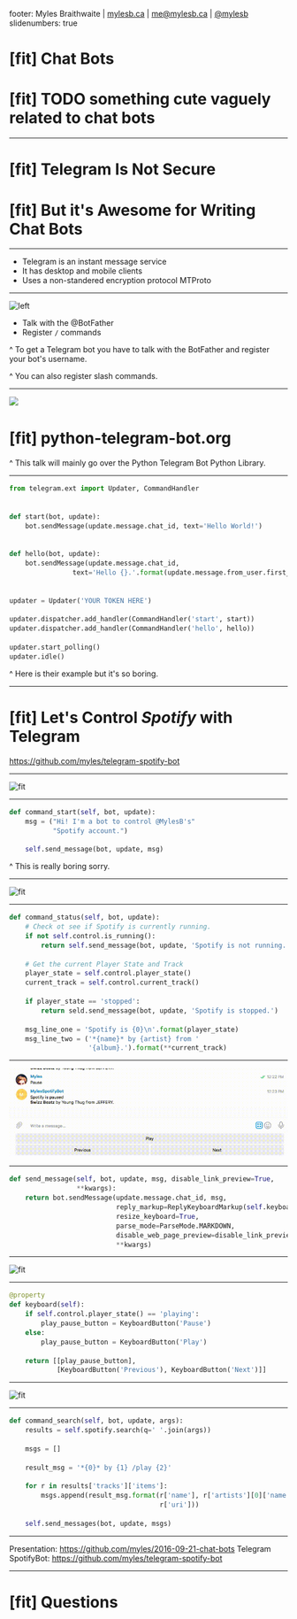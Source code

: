 footer: Myles Braithwaite | [mylesb.ca](http://mylesb.ca/) | [me@mylesb.ca](mailto:me@mylesb.ca) | [@mylesb](https://twitter.com/mylesb)
slidenumbers: true

# [fit] Chat Bots

# [fit] TODO something cute vaguely related to chat bots

---

# [fit] Telegram Is Not Secure

# [fit] But it's Awesome for Writing Chat Bots

---

- Telegram is an instant message service
- It has desktop and mobile clients
- Uses a non-standered encryption protocol MTProto

---

![left](media/the-botfather.png)

- Talk with the @BotFather
- Register `/` commands

^ To get a Telegram bot you have to talk with the BotFather and register your bot's username.

^ You can also register slash commands.

---

![](media/python-telegram-bot.png)

# [fit] python-telegram-bot.org

^ This talk will mainly go over the Python Telegram Bot Python Library.

---

```python
from telegram.ext import Updater, CommandHandler


def start(bot, update):
    bot.sendMessage(update.message.chat_id, text='Hello World!')


def hello(bot, update):
    bot.sendMessage(update.message.chat_id,
                text='Hello {}.'.format(update.message.from_user.first_name))


updater = Updater('YOUR TOKEN HERE')

updater.dispatcher.add_handler(CommandHandler('start', start))
updater.dispatcher.add_handler(CommandHandler('hello', hello))

updater.start_polling()
updater.idle()
```

^ Here is their example but it's so boring.

---

# [fit] Let's Control *Spotify* with Telegram

<https://github.com/myles/telegram-spotify-bot>

---

![fit](media/telegram-start-command.png)

---

```python
def command_start(self, bot, update):
    msg = ("Hi! I'm a bot to control @MylesB's"
           "Spotify account.")

    self.send_message(bot, update, msg)
```

^ This is really boring sorry.

---

![fit](media/telegram-status-command.png)

---

```python
def command_status(self, bot, update):
    # Check ot see if Spotify is currently running.
    if not self.control.is_running():
        return self.send_message(bot, update, 'Spotify is not running.')

    # Get the current Player State and Track
    player_state = self.control.player_state()
    current_track = self.control.current_track()

    if player_state == 'stopped':
        return seld.send_message(bot, update, 'Spotify is stopped.')

    msg_line_one = 'Spotify is {0}\n'.format(player_state)
    msg_line_two = ('*{name}* by {artist} from '
                    '{album}.').format(**current_track)
```

---

![fit](media/telegram-buttons.gif)

---

```python
def send_message(self, bot, update, msg, disable_link_preview=True,
                 **kwargs):
    return bot.sendMessage(update.message.chat_id, msg,
                           reply_markup=ReplyKeyboardMarkup(self.keyboard),
                           resize_keyboard=True,
                           parse_mode=ParseMode.MARKDOWN,
                           disable_web_page_preview=disable_link_preview,
                           **kwargs)
```

---

![fit](media/telegram-mobile.png)

---

```python
@property
def keyboard(self):
    if self.control.player_state() == 'playing':
        play_pause_button = KeyboardButton('Pause')
    else:
        play_pause_button = KeyboardButton('Play')

    return [[play_pause_button],
            [KeyboardButton('Previous'), KeyboardButton('Next')]]
```

---

![fit](media/telegram-search-command.png)

---

```python
def command_search(self, bot, update, args):
    results = self.spotify.search(q=' '.join(args))

    msgs = []

    result_msg = '*{0}* by {1} /play {2}'

    for r in results['tracks']['items']:
        msgs.append(result_msg.format(r['name'], r['artists'][0]['name'],
                                      r['uri']))

    self.send_messages(bot, update, msgs)
```

---

Presentation: <https://github.com/myles/2016-09-21-chat-bots>
Telegram SpotifyBot: <https://github.com/myles/telegram-spotify-bot>

---

# [fit] Questions